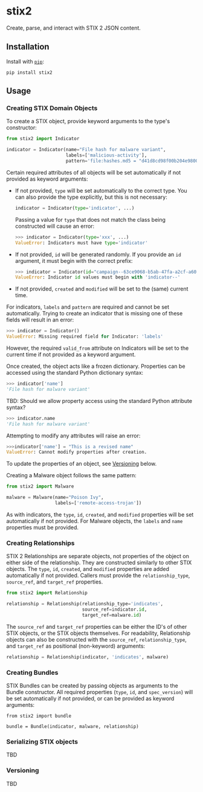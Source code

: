 # stix2

Create, parse, and interact with STIX 2 JSON content.

## Installation

Install with [`pip`](https://pip.pypa.io/en/stable/):

```
pip install stix2
```

## Usage


### Creating STIX Domain Objects

To create a STIX object, provide keyword arguments to the type's constructor:

```python
from stix2 import Indicator

indicator = Indicator(name="File hash for malware variant",
                      labels=['malicious-activity'],
                      pattern='file:hashes.md5 = "d41d8cd98f00b204e9800998ecf8427e"')

```

Certain required attributes of all objects will be set automatically if not
provided as keyword arguments:

- If not provided, `type` will be set automatically to the correct type.
  You can also provide the type explicitly, but this is not necessary:

  ```python
  indicator = Indicator(type='indicator', ...)
  ```

  Passing a value for `type` that does not match the class being constructed
  will cause an error:

  ```python
  >>> indicator = Indicator(type='xxx', ...)
  ValueError: Indicators must have type='indicator'
  ```

- If not provided, `id` will be generated randomly. If you provide an `id`
  argument, it must begin with the correct prefix:

  ```python
  >>> indicator = Indicator(id="campaign--63ce9068-b5ab-47fa-a2cf-a602ea01f21a")
  ValueError: Indicator id values must begin with 'indicator--'
  ```

- If not provided, `created` and `modified` will be set to the (same) current
  time.

For indicators, `labels` and `pattern` are required and cannot be set
automatically. Trying to create an indicator that is missing one of these fields
will result in an error:

```python
>>> indicator = Indicator()
ValueError: Missing required field for Indicator: 'labels'
```

However, the required `valid_from` attribute on Indicators will be set to the
current time if not provided as a keyword argument.

Once created, the object acts like a frozen dictionary. Properties can be
accessed using the standard Python dictionary syntax:

```python
>>> indicator['name']
'File hash for malware variant'
```

TBD: Should we allow property access using the standard Python attribute syntax?

```python
>>> indicator.name
'File hash for malware variant'
```

Attempting to modify any attributes will raise an error:

```python
>>>indicator['name'] = "This is a revised name"
ValueError: Cannot modify properties after creation.
```

To update the properties of an object, see [Versioning](#versioning) below.

Creating a Malware object follows the same pattern:

```python
from stix2 import Malware

malware = Malware(name="Poison Ivy",
                  labels=['remote-access-trojan'])
```

As with indicators, the `type`, `id`, `created`, and `modified` properties will
be set automatically if not provided. For Malware objects, the `labels` and
`name` properties must be provided.

### Creating Relationships

STIX 2 Relationships are separate objects, not properties of the object on
either side of the relationship. They are constructed similarly to other STIX
objects. The `type`, `id`, `created`, and `modified` properties are added
automatically if not provided. Callers must provide the `relationship_type`,
`source_ref`, and `target_ref` properties.

```python
from stix2 import Relationship

relationship = Relationship(relationship_type='indicates',
                            source_ref=indicator.id,
                            target_ref=malware.id)
```

The `source_ref` and `target_ref` properties can be either the ID's of other
STIX objects, or the STIX objects themselves. For readability, Relationship
objects can also be constructed with the `source_ref`, `relationship_type`, and
`target_ref` as positional (non-keyword) arguments:

```python
relationship = Relationship(indicator, 'indicates', malware)
```

### Creating Bundles

STIX Bundles can be created by passing objects as arguments to the Bundle
constructor. All required properties (`type`, `id`, and `spec_version`) will be
set automatically if not provided, or can be provided as keyword arguments:

```
from stix2 import bundle

bundle = Bundle(indicator, malware, relationship)
```

### Serializing STIX objects

TBD

### Versioning

TBD
